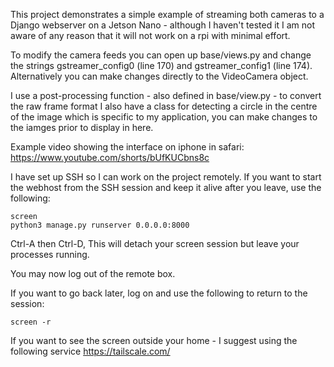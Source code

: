 This project demonstrates a simple example of streaming both cameras to a Django webserver on a Jetson Nano - although I haven't tested it I am not aware of any reason that it will not work on a rpi with minimal effort.

To modify the camera feeds you can open up base/views.py and change the strings gstreamer_config0 (line 170) and gstreamer_config1 (line 174).
Alternatively you can make changes directly to the VideoCamera object.

I use a post-processing function - also defined in base/view.py - to convert the raw frame format I also have a class for detecting a circle in the centre of the image which is specific to my application, you can make changes to the iamges prior to display in here. 

Example video showing the interface on iphone in safari: https://www.youtube.com/shorts/bUfKUCbns8c

I have set up SSH so I can work on the project remotely. If you want to start the webhost from the SSH session and keep it alive after you leave, use the following:

```
screen
python3 manage.py runserver 0.0.0.0:8000
```

Ctrl-A then Ctrl-D, This will detach your screen session but leave your processes running. 

You may now log out of the remote box.

If you want to go back later, log on and use the following to return to the session:
```
screen -r
```
If you want to see the screen outside your home - I suggest using the following service
https://tailscale.com/

